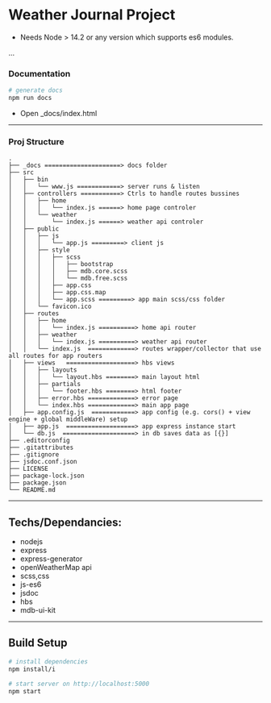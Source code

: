 # Weather Journal Project

* Needs Node > 14.2 or any version which supports es6 modules.

...
### Documentation

``` bash
# generate docs
npm run docs
```
- Open _docs/index.html

---
### Proj Structure

```
.
├── _docs =====================> docs folder 
├── src
│   ├── bin
│   │   └── www.js ============> server runs & listen
│   ├── controllers ===========> Ctrls to handle routes bussines
│   │   ├── home
│   │   │   └── index.js ======> home page controler
│   │   └── weather
│   │       └── index.js ======> weather api controler
│   ├── public
│   │   ├── js
│   │   │   └── app.js =========> client js
│   │   ├── style
│   │   │   ├── scss
│   │   │   │   ├── bootstrap
│   │   │   │   ├── mdb.core.scss
│   │   │   │   └── mdb.free.scss
│   │   │   ├── app.css
│   │   │   ├── app.css.map
│   │   │   └── app.scss =========> app main scss/css folder
│   │   └── favicon.ico
│   ├── routes
│   │   ├── home
│   │   │   └── index.js ==========> home api router
│   │   ├── weather
│   │   │   └── index.js ==========> weather api router
│   │   └── index.js  =============> routes wrapper/collector that use all routes for app routers
│   ├── views   ===================> hbs views
│   │   ├── layouts
│   │   │   └── layout.hbs ========> main layout html
│   │   ├── partials
│   │   │   └── footer.hbs ========> html footer
│   │   ├── error.hbs =============> error page
│   │   └── index.hbs =============> main app page
│   ├── app.config.js  ============> app config (e.g. cors() + view engine + global middleWare) setup
│   ├── app.js  ===================> app express instance start
│   └── db.js  ====================> in db saves data as [{}]
├── .editorconfig
├── .gitattributes
├── .gitignore
├── jsdoc.conf.json
├── LICENSE
├── package-lock.json
├── package.json
└── README.md
```
---
## Techs/Dependancies:

- nodejs
- express
- express-generator
- openWeatherMap api
- scss,css
- js-es6
- jsdoc
- hbs
- mdb-ui-kit

---
## Build Setup

``` bash
# install dependencies
npm install/i

# start server on http://localhost:5000
npm start

```
